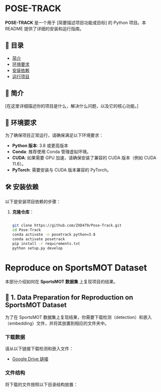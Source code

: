 # POSE-TRACK

**POSE-TRACK** 是一个用于 [简要描述项目功能或目标] 的 Python 项目。本 README 提供了详细的安装和运行指南。

## 🏁 目录

- [简介](#简介)
- [环境要求](#环境要求)
- [安装依赖](#安装依赖)
- [运行项目](#运行项目)


## 🌟 简介

[在这里详细描述你的项目是什么，解决什么问题，以及它的核心功能。]

## 💾 环境要求

为了确保项目正常运行，请确保满足以下环境要求：

- **Python 版本**: 3.8 或更高版本
- **Conda**: 推荐使用 Conda 管理虚拟环境。
- **CUDA**: 如果需要 GPU 加速，请确保安装了兼容的 CUDA 版本（例如 CUDA 11.6）。
- **PyTorch**: 需要安装与 CUDA 版本兼容的 PyTorch。

## 🛠️ 安装依赖

以下是安装项目依赖的步骤：

1. **克隆仓库**：
   ```bash
   
   git clone https://github.com/ZXD479/Pose-Track.git 
   cd Pose-Track
   conda activate -n posetrack python=3.8
   conda activate posetrack
   pip install -r requirements.txt
   python setup.py develop
   
# Reproduce on SportsMOT Dataset

本部分介绍如何在 **SportsMOT 数据集** 上复现项目的结果。

## 📂 1. Data Preparation for Reproduction on SportsMOT Dataset

为了在 SportsMOT 数据集上复现结果，你需要下载检测（detection）和嵌入（embedding）文件，并将其放置到相应的文件夹中。

### 下载数据

请从以下链接下载检测和嵌入文件：
- [Google Drive 链接](https://drive.google.com/your-link-here )

### 文件结构

将下载的文件按照以下目录结构放置：
